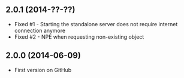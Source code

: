 ## 2.0.1 (2014-??-??)

* Fixed #1 - Starting the standalone server does not require internet connection anymore
* Fixed #2 - NPE when requesting non-existing object

## 2.0.0 (2014-06-09)

* First version on GitHub
